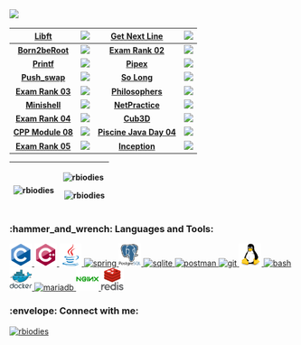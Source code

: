 <img src="https://badge42.vercel.app/api/v2/cl1lzvgei001109josyi61e97/stats?cursusId=21&coalitionId=piscine"/>

| **[Libft](https://github.com/rbiodies/libft)** | <img src="https://badge42.vercel.app/api/v2/cl1lzvgei001109josyi61e97/project/2364362"/> | **[Get Next Line](https://github.com/rbiodies/get_next_line)** | <img src="https://badge42.vercel.app/api/v2/cl1lzvgei001109josyi61e97/project/2380194"/> |
| :------------: | :------------: | :------------: | :------------: |
| **[Born2beRoot]()** | <img src="https://badge42.vercel.app/api/v2/cl1lzvgei001109josyi61e97/project/2380195"/> | **[Exam Rank 02]()** | <img src="https://badge42.vercel.app/api/v2/cl1lzvgei001109josyi61e97/project/2398619"/> |
| **[Printf](https://github.com/rbiodies/ft_printf)** | <img src="https://badge42.vercel.app/api/v2/cl1lzvgei001109josyi61e97/project/2380197"/> | **[Pipex](https://github.com/rbiodies/pipex)** | <img src="https://badge42.vercel.app/api/v2/cl1lzvgei001109josyi61e97/project/2400409"/> | 
| **[Push_swap](https://github.com/rbiodies/push_swap)** | <img src="https://badge42.vercel.app/api/v2/cl1lzvgei001109josyi61e97/project/2401452"/> | **[So Long](https://github.com/rbiodies/so_long)** | <img src="https://badge42.vercel.app/api/v2/cl1lzvgei001109josyi61e97/project/2402653"/> | 
| **[Exam Rank 03](https://github.com/rbiodies/examrank-03)** | <img src="https://badge42.vercel.app/api/v2/cl1lzvgei001109josyi61e97/project/2422780"/> | **[Philosophers](https://github.com/rbiodies/philosophers)** | <img src="https://badge42.vercel.app/api/v2/cl1lzvgei001109josyi61e97/project/2422781"/> |
| **[Minishell](https://github.com/rbiodies/minishell)** | <img src="https://badge42.vercel.app/api/v2/cl1lzvgei001109josyi61e97/project/2422782"/> | **[NetPractice](https://github.com/rbiodies/NetPractice)** | <img src="https://badge42.vercel.app/api/v2/cl1lzvgei001109josyi61e97/project/2518729"/> |
| **[Exam Rank 04](https://github.com/rbiodies/examrank-04)** | <img src="https://badge42.vercel.app/api/v2/cl1lzvgei001109josyi61e97/project/2519789"/> | **[Cub3D](https://github.com/rbiodies/cub3d)** | <img src="https://badge42.vercel.app/api/v2/cl1lzvgei001109josyi61e97/project/2545496"/> |
| **[CPP Module 08](https://github.com/rbiodies/CPP_Modules)** | <img src="https://badge42.vercel.app/api/v2/cl1lzvgei001109josyi61e97/project/2543291"/> | **[Piscine Java Day 04](https://github.com/rbiodies/Piscine_Java)** | <img src="https://badge42.vercel.app/api/v2/cl1lzvgei001109josyi61e97/project/2565748"/> |
| **[Exam Rank 05](https://github.com/rbiodies/examrank-05)** | <img src="https://badge42.vercel.app/api/v2/cl1lzvgei001109josyi61e97/project/2537523"/> | **[Inception](https://github.com/rbiodies/inception)** | <img src="https://badge42.vercel.app/api/v2/cl1lzvgei001109josyi61e97/project/2601654"/> |

| <p><img align="left" src="https://github-readme-stats.vercel.app/api/top-langs?username=rbiodies&show_icons=true&locale=en&layout=compact" alt="rbiodies" /></p> | <p align="center"> <img src="https://komarev.com/ghpvc/?username=rbiodies&label=Profile%20views&color=0e75b6&style=flat" alt="rbiodies" /> </p> <p>&nbsp;<img align="center" src="https://github-readme-stats.vercel.app/api?username=rbiodies&show_icons=true&locale=en" alt="rbiodies" /></p> |
| :------------: | :------------: |

<h3 align="left">:hammer_and_wrench: Languages and Tools:</h3>
<p align="left"> 
  <a href="https://www.cprogramming.com/" target="_blank" rel="noreferrer"> <img src="https://raw.githubusercontent.com/devicons/devicon/master/icons/c/c-original.svg" alt="c" width="40" height="40"/> </a> 
  <a href="https://www.w3schools.com/cpp/" target="_blank" rel="noreferrer"> <img src="https://raw.githubusercontent.com/devicons/devicon/master/icons/cplusplus/cplusplus-original.svg" alt="cplusplus" width="40" height="40"/> </a>
  <a href="https://www.java.com" target="_blank" rel="noreferrer"> <img src="https://raw.githubusercontent.com/devicons/devicon/master/icons/java/java-original.svg" alt="java" width="40" height="40"/> </a>
  <a href="https://spring.io/" target="_blank" rel="noreferrer"> <img src="https://www.vectorlogo.zone/logos/springio/springio-icon.svg" alt="spring" width="40" height="40"/> </a>
  <a href="https://www.postgresql.org" target="_blank" rel="noreferrer"> <img src="https://raw.githubusercontent.com/devicons/devicon/master/icons/postgresql/postgresql-original-wordmark.svg" alt="postgresql" width="40" height="40"/> </a>
  <a href="https://www.sqlite.org/" target="_blank" rel="noreferrer"> <img src="https://www.vectorlogo.zone/logos/sqlite/sqlite-icon.svg" alt="sqlite" width="40" height="40"/> </a>
  <a href="https://postman.com" target="_blank" rel="noreferrer"> <img src="https://www.vectorlogo.zone/logos/getpostman/getpostman-icon.svg" alt="postman" width="40" height="40"/> </a>
  <a href="https://git-scm.com/" target="_blank" rel="noreferrer"> <img src="https://www.vectorlogo.zone/logos/git-scm/git-scm-icon.svg" alt="git" width="40" height="40"/> </a>
  <a href="https://www.linux.org/" target="_blank" rel="noreferrer"> <img src="https://raw.githubusercontent.com/devicons/devicon/master/icons/linux/linux-original.svg" alt="linux" width="40" height="40"/> </a> 
  <a href="https://www.gnu.org/software/bash/" target="_blank" rel="noreferrer"> <img src="https://www.vectorlogo.zone/logos/gnu_bash/gnu_bash-icon.svg" alt="bash" width="40" height="40"/> </a>
  <a href="https://www.docker.com/" target="_blank" rel="noreferrer"> <img src="https://raw.githubusercontent.com/devicons/devicon/master/icons/docker/docker-original-wordmark.svg" alt="docker" width="40" height="40"/> </a>
  <a href="https://mariadb.org/" target="_blank" rel="noreferrer"> <img src="https://www.vectorlogo.zone/logos/mariadb/mariadb-icon.svg" alt="mariadb" width="40" height="40"/> </a> 
  <a href="https://www.nginx.com" target="_blank" rel="noreferrer"> <img src="https://raw.githubusercontent.com/devicons/devicon/master/icons/nginx/nginx-original.svg" alt="nginx" width="40" height="40"/> </a>
  <a href="https://redis.io" target="_blank" rel="noreferrer"> <img src="https://raw.githubusercontent.com/devicons/devicon/master/icons/redis/redis-original-wordmark.svg" alt="redis" width="40" height="40"/> </a>

<h3 align="left">:envelope: Connect with me:</h3>
<p align="left">
  <a href="https://t.me/rbiodies" target="blank"><img align="center" src="https://unpkg.com/simple-icons@v6/icons/telegram.svg" alt="rbiodies" height="40" width="40" /></a>
</p>
